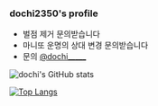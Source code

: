 ### dochi2350's profile
- 벌점 제거 문의받습니다
- 마니또 운명의 상대 변경 문의받습니다
- 문의 <a href="https://www.instagram.com/dochi_____">@dochi_____</a>

![dochi's GitHub stats](https://github-readme-stats.vercel.app/api?username=dochi2350&show_icons=true&theme=tokyonight)

[![Top Langs](https://github-readme-stats.vercel.app/api/top-langs/?username=dochi2350&theme=tokyonight)](https://github.com/anuraghazra/github-readme-stats)
